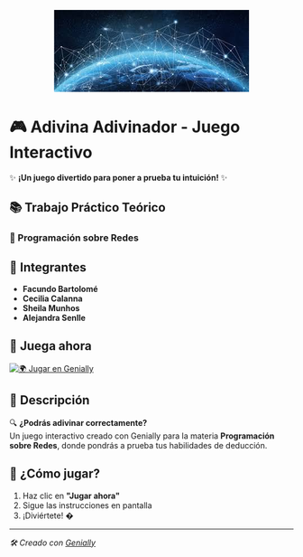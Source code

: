 <p align="center">
  <img src="assets/redes.jpg" alt="Logo de Redes en el mundo">
</p>

# 🎮 Adivina Adivinador - Juego Interactivo  

✨ **¡Un juego divertido para poner a prueba tu intuición!** ✨  

## 📚 Trabajo Práctico Teórico  
### **📡 Programación sobre Redes**  

## 👥 Integrantes  
* **Facundo Bartolomé**  
* **Cecilia Calanna**  
* **Sheila Munhos**  
* **Alejandra Senlle**  

## 🔗 Juega ahora  

[![🌍 Jugar en Genially](https://img.shields.io/badge/Genially-🎮_Jugar_ahora-FF6D01?style=for-the-badge&logo=genially&logoColor=white)](https://view.genially.com/6802cd34e42e89164db0fae2/interactive-content-adivina-adivinador)  

## 📝 Descripción  
🔍 **¿Podrás adivinar correctamente?**  
Un juego interactivo creado con Genially para la materia **Programación sobre Redes**, donde pondrás a prueba tus habilidades de deducción.  

## 📌 ¿Cómo jugar?  
1. Haz clic en **"Jugar ahora"**  
2. Sigue las instrucciones en pantalla  
3. ¡Diviértete! �  

---  
*🛠️ Creado con [Genially](https://genially.com/)*  
